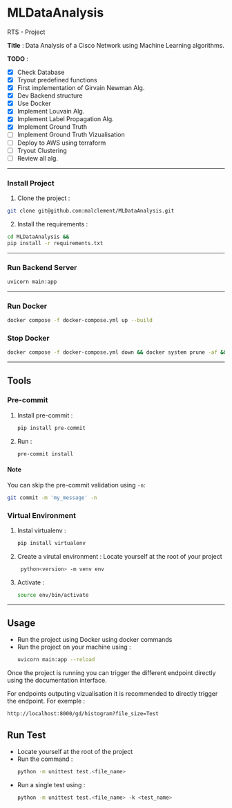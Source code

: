 # MLDataAnalysis

RTS - Project

**Title** :  Data Analysis of a Cisco Network using Machine Learning algorithms.

**TODO** :

- [x] Check Database
- [x] Tryout predefined functions
- [x] First implementation of Girvain Newman Alg.
- [x] Dev Backend structure
- [x] Use Docker
- [x] Implement Louvain Alg.
- [x] Implement Label Propagation Alg.
- [x] Implement Ground Truth
- [ ] Implement Ground Truth Vizualisation
- [ ] Deploy to AWS using terraform
- [ ] Tryout Clustering
- [ ] Review all alg.

---

### Install Project

1. Clone the project :

```bash
git clone git@github.com:malclement/MLDataAnalysis.git
```

2. Install the requirements :

```bash
cd MLDataAnalysis &&
pip install -r requirements.txt
```

---

### Run Backend Server

```bash
uvicorn main:app
```

---

### Run Docker

```bash
docker compose -f docker-compose.yml up --build
```

### Stop Docker

```bash
docker compose -f docker-compose.yml down && docker system prune -af && docker volume prune -f
```

---

## Tools

### Pre-commit

1. Install pre-commit :

   ```bash
   pip install pre-commit
   ```

2. Run :

   ```bash
   pre-commit install
   ```

#### Note

You can skip the pre-commit validation using `-n`:

```bash
git commit -m 'my_message' -n
```

### Virtual Environment

1. Instal virtualenv :

   ```bash
   pip install virtualenv
   ```

2. Create a virutal environment :
   Locate yourself at the root of your project

   ```bash
    python<version> -m venv env
   ```

3. Activate :

   ```bash
   source env/bin/activate
   ```

---

## Usage

- Run the project using Docker using docker commands
- Run the project on your machine using :
   ```bash
   uvicorn main:app --reload
   ```

Once the project is running you can trigger the different endpoint directly using the documentation interface.

For endpoints outputing vizualisation it is recommended to directly trigger the endpoint. For exemple :
```url
http://localhost:8000/gd/histogram?file_size=Test
```

## Run Test

- Locate yourself at the root of the project
- Run the command : 
   ```bash
   python -m unittest test.<file_name>
   ```
- Run a single test using :
   ```bash
   python -m unittest test.<file_name> -k <test_name>
   ```
